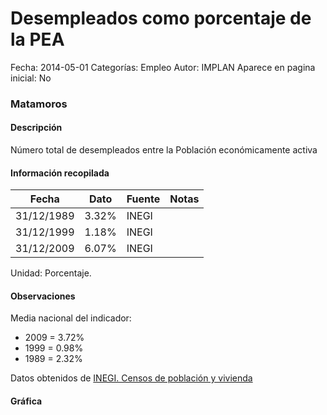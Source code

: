 Desempleados como porcentaje de la PEA
=====

Fecha: 2014-05-01
Categorías: Empleo
Autor: IMPLAN
Aparece en pagina inicial: No

### Matamoros

#### Descripción

Número total de desempleados entre la Población económicamente activa

<!-- break -->

#### Información recopilada

<table class="table table-hover table-bordered matriz">
  <thead>
    <tr><th>Fecha</th><th>Dato</th><th>Fuente</th><th>Notas</th></tr>
  </thead>
  <tbody>
    <tr><td class="centrado">31/12/1989</td><td class="derecha">3.32%</td><td>INEGI</td><td></td></tr>
    <tr><td class="centrado">31/12/1999</td><td class="derecha">1.18%</td><td>INEGI</td><td></td></tr>
    <tr><td class="centrado">31/12/2009</td><td class="derecha">6.07%</td><td>INEGI</td><td></td></tr>
  </tbody>
</table>

Unidad: Porcentaje.

#### Observaciones

Media nacional del indicador:

- 2009 = 3.72%
- 1999 = 0.98%
- 1989 = 2.32%

Datos obtenidos de [INEGI. Censos de población y vivienda](http://www.inegi.org.mx/sistemas/consulta_resultados/iter2010.aspx?c=27329&s=est)

#### Gráfica

<div id="Morrisaybojogq" class="grafica"></div>
  <script>
  new Morris.Line({
    element: 'Morrisaybojogq',
    data: [
      { fecha: '1989-12-31', dato: 3.3200 },
      { fecha: '1999-12-31', dato: 1.1800 },
      { fecha: '2009-12-31', dato: 6.0700 }
    ],
    xkey: 'fecha',
    ykeys: ['dato'],
    labels: ['Dato'],
    lineColors: ['#FF5B02'],
    xLabelFormat: function(d) {
      return d.getDate()+'/'+(d.getMonth()+1)+'/'+d.getFullYear();
    },
    dateFormat: function (ts) {
      var d = new Date(ts);
      return d.getDate() + '/' + (d.getMonth() + 1) + '/' + d.getFullYear();
    }
  });
  </script>
